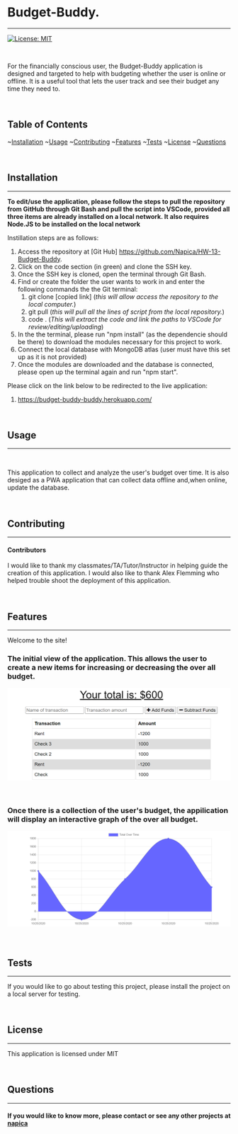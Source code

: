 # Budget-Buddy.

  <hr>

[![License: MIT](https://img.shields.io/badge/License-MIT-yellow.svg)](https://opensource.org/licenses/MIT)

  <br/>

For the financially conscious user, the Budget-Buddy application is designed and targeted to help with budgeting whether the user is online or offline.  It is a useful tool that lets the user track and see their budget any time they need to.  

  <br/>

## Table of Contents

~[Installation](#installation)
~[Usage](#usage)
~[Contributing](#contributing)
~[Features](#features)
~[Tests](#tests)
~[License](#license)
~[Questions](#questions)

  <br/>

## Installation

  <hr>
  
  **To edit/use the application, please follow the steps to pull the repository from GitHub through Git Bash and pull the script into VSCode, provided all three items are already installed on a local network.  It also requires Node.JS to be installed on the local network**

Instillation steps are as follows:

1. Access the repository at [Git Hub] https://github.com/Napica/HW-13-Budget-Buddy.
2. Click on the code section (in green) and clone the SSH key.
3. Once the SSH key is cloned, open the terminal through Git Bash.
4. Find or create the folder the user wants to work in and enter the following commands the the Git terminal:
   1. git clone [copied link] (_this will allow access the repository to the local computer._)
   2. git pull (_this will pull all the lines of script from the local repository._)
   3. code . (_This will extract the code and link the paths to VSCode for review/editing/uploading_)
5. In the the terminal, please run "npm install" (as the dependencie should be there) to download the modules necessary for this project to work.  
6.  Connect the local database with MongoDB atlas (user must have this set up as it is not provided)
7.  Once the modules are downloaded and the database is connected, please open up the terminal again and run "npm start". 


Please click on the link below to be redirected to the live application:

1. https://budget-buddy-buddy.herokuapp.com/

  <br/>
   
  
  ## Usage 
  
  <hr>
  
  <br/>
  
 This application to collect and analyze the user's budget over time.  It is also desiged as a PWA application that can collect data offline and,when online, update the database.  
     
<br/>    

  ## Contributing 
  
  <hr>
  
  #### Contributors 
  
I would like to thank my classmates/TA/Tutor/Instructor in helping guide the creation of this application.  I would also like to thank Alex Flemming who helped trouble shoot the deployment of this application.  
  
  <br/>
  
  ## Features
  <hr>
  Welcome to the site!

<br/>

### The initial view of the application.  This allows the user to create a new items for increasing or decreasing the over all budget. 

  ![itemLinks](readMeImages/reademe1.png)

<br/>

### Once there is a collection of the user's budget, the appilication will display an interactive graph of the over all budget.

![itemLinks](readMeImages/reademe2.png)

#### 

   <br/>

## Tests

  <hr>
  
  
  If you would like to go about testing this project, please install the project on a local server for testing.   

  <br/>
  
  ## License 
  
  <hr>
  
  This application is licensed under MIT

  <br/>

## Questions

  <hr>
  
  #### If you would like to know more, please contact or see any other projects at [napica](https://github.com/napica)